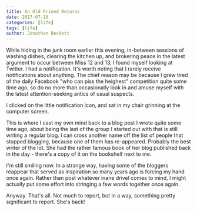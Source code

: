 ```yaml
---
title: An Old Friend Returns
date: 2017-07-10
categories: [life]
tags: [life]
author: Jonathan Beckett
---
```


While hiding in the junk room earlier this evening, in-between sessions of washing dishes, clearing the kitchen up, and brokering peace in the latest argument to occur between Miss 12 and 13, I found myself looking at Twitter. I had a notification. It's worth noting that I rarely receive notifications about anything. The chief reason may be because I grew tired of the daily Facebook "who can piss the heighest" competition quite some time ago, so do no more than occasionally look in and amuse myself with the latest attention-seeking antics of usual suspects.

I clicked on the little notification icon, and sat in my chair grinning at the computer screen.

This is where I cast my own mind back to a blog post I wrote quite some time ago, about being the last of the group I started out with that is still writing a regular blog. I can cross another name off the list of people that stopped blogging, because one of them has re-appeared. Probably the best writer of the lot. She had the rather famous book of her blog published back in the day - there's a copy of it on the bookshelf next to me.

I'm still smiling now. In a strange way, having some of the bloggers reappear that served as inspiration so many years ago is forcing my hand once again. Rather than post whatever inane drivel comes to mind, I might actually put some effort into stringing a few words together once again.

Anyway. That's all. Not much to report, but in a way, something pretty significant to report. She's back!
